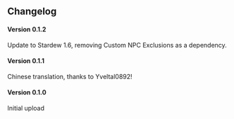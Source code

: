 ## Changelog

#### Version 0.1.2
Update to Stardew 1.6, removing Custom NPC Exclusions as a dependency.

#### Version 0.1.1
Chinese translation, thanks to Yveltal0892!

#### Version 0.1.0
Initial upload